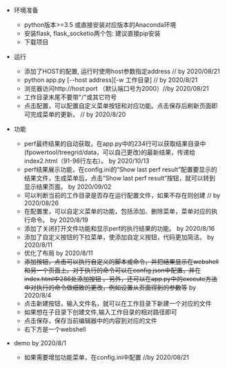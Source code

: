 - 环境准备
    * python版本>=3.5 或直接安装对应版本的Anaconda环境 
    * 安装flask, flask_socketio两个包: 建议直接pip安装
    * 下载项目
- 运行
    * 添加了HOST的配置, 运行时使用host参数指定address  // by 2020/08/21
    * python app.py [--host address][-w 工作目录]    // by 2020/8/21
    * 浏览器访问http://host:port （默认端口号为2000）//by 2020/08/21
    * 工作目录末尾不要带"/"或其它符号
    * 点击配置，可以配置自定义菜单按钮和对应功能。点击保存后刷新页面即可完成菜单的更新。 // by 2020/8/20
   
- 功能
    * perf最终结果的自动获取，在app.py中的234行可以获取结果目录中(fpowertool/treegrid/data，可以自己更改)的最新结果，传递给index2.html（91-96行左右）。 by 2020/10/13
    * perf结果展示功能，在config.ini的“Show last perf result”配置要显示的结果文件，生成菜单后，点击“Show last perf result”按钮，就可以转到显示结果页面。  by 2020/09/02
    * 可以判断当前的工作目录是否存在运行配置文件，如果不存在则创建  // by 2020/08/26
    * 在配置里，可以自定义菜单的功能，包括添加、删除菜单，菜单对应的执行命令。 by 2020/8/19
    * 添加了关闭打开文件功能和显示perf的执行结果的功能。  by 2020/8/16
    * 添加了自定义按钮的下拉菜单，使添加自定义按钮，代码更加简洁。 by 2020/8/11
    * 优化了布局 by 2020/8/11
    * ~~添加按钮，点击可以执行自定义的脚本或命令，并把结果显示在webshell和另一个页面上。对于执行的命令可以在config.json中配置，并在index.html中286处添加按钮 。另外，还可以在app.py中的execute方法中对执行的命令做细致的更改，例如设置从页面得到的参数等~~   by  2020/8/4
    * 点击新建按钮，输入文件名，就可以在工作目录下新建一个对应的文件 
    * 如果想在子目录下创建文件,输入工作目录的相对路径即可
    * 点击保存，保存当前编辑器中的内容到对应的文件
    * 右下方是一个webshell
- demo   by 2020/8/1
    * 如果需要增加功能菜单，在config.ini中配置 //by 2020/08/21


